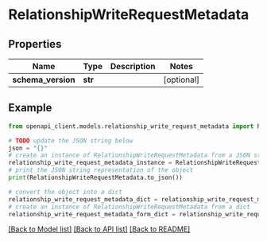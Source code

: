 # RelationshipWriteRequestMetadata


## Properties

Name | Type | Description | Notes
------------ | ------------- | ------------- | -------------
**schema_version** | **str** |  | [optional] 

## Example

```python
from openapi_client.models.relationship_write_request_metadata import RelationshipWriteRequestMetadata

# TODO update the JSON string below
json = "{}"
# create an instance of RelationshipWriteRequestMetadata from a JSON string
relationship_write_request_metadata_instance = RelationshipWriteRequestMetadata.from_json(json)
# print the JSON string representation of the object
print(RelationshipWriteRequestMetadata.to_json())

# convert the object into a dict
relationship_write_request_metadata_dict = relationship_write_request_metadata_instance.to_dict()
# create an instance of RelationshipWriteRequestMetadata from a dict
relationship_write_request_metadata_form_dict = relationship_write_request_metadata.from_dict(relationship_write_request_metadata_dict)
```
[[Back to Model list]](../README.md#documentation-for-models) [[Back to API list]](../README.md#documentation-for-api-endpoints) [[Back to README]](../README.md)


